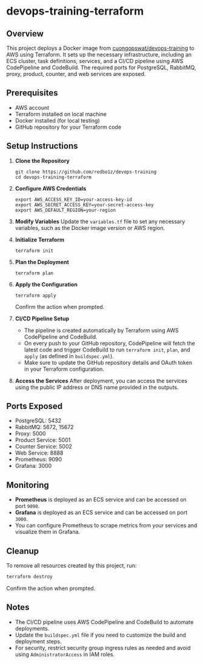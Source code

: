 # devops-training-terraform

## Overview
This project deploys a Docker image from [cuongopswat/devops-training](https://hub.docker.com/r/cuongopswat/devops-training) to AWS using Terraform. It sets up the necessary infrastructure, including an ECS cluster, task definitions, services, and a CI/CD pipeline using AWS CodePipeline and CodeBuild. The required ports for PostgreSQL, RabbitMQ, proxy, product, counter, and web services are exposed.

## Prerequisites
- AWS account
- Terraform installed on local machine
- Docker installed (for local testing)
- GitHub repository for your Terraform code

## Setup Instructions

1. **Clone the Repository**
   ```
   git clone https://github.com/redbo1z/devops-training
   cd devops-training-terraform
   ```

2. **Configure AWS Credentials**
   ```
   export AWS_ACCESS_KEY_ID=your-access-key-id
   export AWS_SECRET_ACCESS_KEY=your-secret-access-key
   export AWS_DEFAULT_REGION=your-region
   ```

3. **Modify Variables**
   Update the `variables.tf` file to set any necessary variables, such as the Docker image version or AWS region.

4. **Initialize Terraform**
   ```
   terraform init
   ```

5. **Plan the Deployment**
   ```
   terraform plan
   ```

6. **Apply the Configuration**
   ```
   terraform apply
   ```
   Confirm the action when prompted.

7. **CI/CD Pipeline Setup**
   - The pipeline is created automatically by Terraform using AWS CodePipeline and CodeBuild.
   - On every push to your GitHub repository, CodePipeline will fetch the latest code and trigger CodeBuild to run `terraform init`, `plan`, and `apply` (as defined in `buildspec.yml`).
   - Make sure to update the GitHub repository details and OAuth token in your Terraform configuration.

8. **Access the Services**
   After deployment, you can access the services using the public IP address or DNS name provided in the outputs.

## Ports Exposed
- PostgreSQL: 5432
- RabbitMQ: 5672, 15672
- Proxy: 5000
- Product Service: 5001
- Counter Service: 5002
- Web Service: 8888
- Prometheus: 9090
- Grafana: 3000

## Monitoring
- **Prometheus** is deployed as an ECS service and can be accessed on port `9090`.
- **Grafana** is deployed as an ECS service and can be accessed on port `3000`.
- You can configure Prometheus to scrape metrics from your services and visualize them in Grafana.


## Cleanup
To remove all resources created by this project, run:
```sh
terraform destroy
```
Confirm the action when prompted.

## Notes
- The CI/CD pipeline uses AWS CodePipeline and CodeBuild to automate deployments.
- Update the `buildspec.yml` file if you need to customize the build and deployment steps.
- For security, restrict security group ingress rules as needed and avoid using `AdministratorAccess` in IAM roles.

